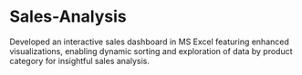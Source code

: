 # Sales-Analysis
Developed an interactive sales dashboard in MS Excel featuring enhanced visualizations, enabling dynamic sorting and exploration of data by product category for insightful sales analysis.
